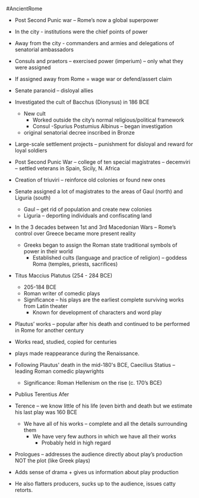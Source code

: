 #AncientRome
- Post Second Punic war – Rome’s now a global superpower  
- In the city - institutions were the chief points of power  
-  Away from the city - commanders and armies and delegations of senatorial ambassadors  
- Consuls and praetors – exercised power (imperium) – only what they were assigned  
- If assigned away from Rome = wage war or defend/assert claim

- Senate paranoid – disloyal allies  
- Investigated the cult of Bacchus (Dionysus) in 186 BCE  
	- New cult  
		- Worked outside the city’s normal religious/political framework  
		- Consul -Spurius Postumius Albinus – began investigation  
	- original senatorial decree inscribed in Bronze

- Large-scale settlement projects – punishment for disloyal and reward for loyal soldiers   
- Post Second Punic War – college of ten special magistrates – decemviri – settled veterans in Spain, Sicily, N. Africa  
- Creation of triuviri – reinforce old colonies or found new ones

- Senate assigned a lot of magistrates to the areas of Gaul (north) and Liguria (south)
	- Gaul – get rid of population and create new colonies  
	- Liguria – deporting individuals and confiscating land

- In the 3 decades between 1st and 3rd Macedonian Wars – Rome’s control over Greece  became more present reality  
	- Greeks began to assign the Roman state traditional symbols of power in their world  
		- Established cults (language and practice of religion) – goddess Roma (temples, priests, sacrifices)

- Titus Maccius Platutus (254 - 284 BCE)
	- 205-184 BCE  
	- Roman writer of comedic plays  
	- Significance – his plays are the earliest complete surviving works from Latin theater  
		- Known for development of characters and word play  
- Plautus’ works – popular after his death and continued to be performed in Rome for  another century  
- Works read, studied, copied for centuries  
- plays made reappearance during the Renaissance.

-   Following Plautus' death in the mid-180's BCE, Caecilius Statius – leading Roman comedic  playwrights  
	- Significance: Roman Hellenism on the rise (c. 170’s BCE)  
- Publius Terentius Afer  
- Terence – we know little of his life (even birth and death but we estimate his last play was 160 BCE  
	- We have all of his works – complete and all the details surrounding them  
		- We have very few authors in which we have all their works  
			- Probably held in high regard  
- Prologues – addresses the audience directly about play’s production NOT the plot (like Greek plays)  
- Adds sense of drama + gives us information about play production  
- He also flatters producers, sucks up to the audience, issues catty retorts.